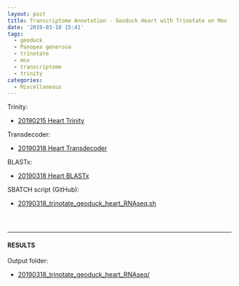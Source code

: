 ```yaml
---
layout: post
title: Transcriptome Annotation - Geoduck Heart with Trinotate on Mox
date: '2019-03-18 15:41'
tags:
  - geoduck
  - Panopea generosa
  - trinotate
  - mox
  - transcriptome
  - trinity
categories:
  - Miscellaneous
---
```

Trinity:

- [20190215 Heart Trinity](https://robertslab.github.io/sams-notebook/2019/02/15/Transcriptome-Assembly-Geoduck-Tissue-Specific-Assembly-Heart.html)

Transdecoder:

- [20190318 Heart Transdecoder](https://robertslab.github.io/sams-notebook/2019/03/18/Transcriptome-Annotation-Geoduck-Heart-with-Transdecoder-on-Mox.html)

BLASTx:

- [20190318 Heart BLASTx](https://robertslab.github.io/sams-notebook/2019/03/18/Transcriptome-Annotation-Geoduck-Heart-with-BLASTx-on-Mox.html)


SBATCH script (GitHub):

- [20190318_trinotate_geoduck_heart_RNAseq.sh](https://raw.githubusercontent.com/RobertsLab/sams-notebook/master/sbatch_scripts/20190318_trinotate_geoduck_heart_RNAseq.sh)

<pre><code>

</code></pre>

---

#### RESULTS

Output folder:

- [20190318_trinotate_geoduck_heart_RNAseq/](http://gannet.fish.washington.edu/Atumefaciens/20190318_trinotate_geoduck_heart_RNAseq/)
